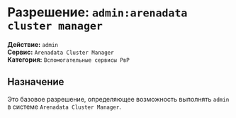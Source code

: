 # Разрешение: `admin:arenadata cluster manager`

**Действие:** `admin`  
**Сервис:** `Arenadata Cluster Manager`  
**Категория:** `Вспомогательные сервисы РвР`

## Назначение
Это базовое разрешение, определяющее возможность выполнять `admin` в системе `Arenadata Cluster Manager`.
